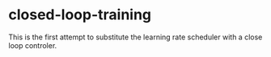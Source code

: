 # closed-loop-training
This is the first attempt to substitute the learning rate scheduler with a close loop controler.

